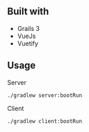 ## Built with

- Grails 3
- VueJs
- Vuetify

## Usage
Server
```
./gradlew server:bootRun
```

Client
```
./gradlew client:bootRun 
```
